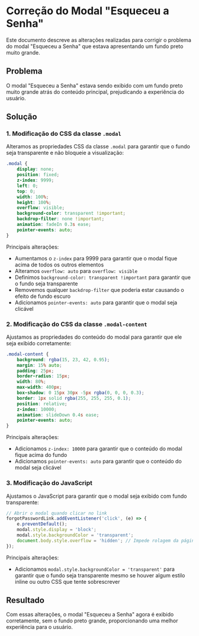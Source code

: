 # Correção do Modal "Esqueceu a Senha"

Este documento descreve as alterações realizadas para corrigir o problema do modal "Esqueceu a Senha" que estava apresentando um fundo preto muito grande.

## Problema

O modal "Esqueceu a Senha" estava sendo exibido com um fundo preto muito grande atrás do conteúdo principal, prejudicando a experiência do usuário.

## Solução

### 1. Modificação do CSS da classe `.modal`

Alteramos as propriedades CSS da classe `.modal` para garantir que o fundo seja transparente e não bloqueie a visualização:

```css
.modal {
    display: none;
    position: fixed;
    z-index: 9999;
    left: 0;
    top: 0;
    width: 100%;
    height: 100%;
    overflow: visible;
    background-color: transparent !important;
    backdrop-filter: none !important;
    animation: fadeIn 0.3s ease;
    pointer-events: auto;
}
```

Principais alterações:
- Aumentamos o `z-index` para 9999 para garantir que o modal fique acima de todos os outros elementos
- Alteramos `overflow: auto` para `overflow: visible`
- Definimos `background-color: transparent !important` para garantir que o fundo seja transparente
- Removemos qualquer `backdrop-filter` que poderia estar causando o efeito de fundo escuro
- Adicionamos `pointer-events: auto` para garantir que o modal seja clicável

### 2. Modificação do CSS da classe `.modal-content`

Ajustamos as propriedades do conteúdo do modal para garantir que ele seja exibido corretamente:

```css
.modal-content {
    background: rgba(15, 23, 42, 0.95);
    margin: 15% auto;
    padding: 25px;
    border-radius: 15px;
    width: 80%;
    max-width: 400px;
    box-shadow: 0 15px 30px -5px rgba(0, 0, 0, 0.3);
    border: 1px solid rgba(255, 255, 255, 0.1);
    position: relative;
    z-index: 10000;
    animation: slideDown 0.4s ease;
    pointer-events: auto;
}
```

Principais alterações:
- Adicionamos `z-index: 10000` para garantir que o conteúdo do modal fique acima do fundo
- Adicionamos `pointer-events: auto` para garantir que o conteúdo do modal seja clicável

### 3. Modificação do JavaScript

Ajustamos o JavaScript para garantir que o modal seja exibido com fundo transparente:

```javascript
// Abrir o modal quando clicar no link
forgotPasswordLink.addEventListener('click', (e) => {
    e.preventDefault();
    modal.style.display = 'block';
    modal.style.backgroundColor = 'transparent';
    document.body.style.overflow = 'hidden'; // Impede rolagem da página
});
```

Principais alterações:
- Adicionamos `modal.style.backgroundColor = 'transparent'` para garantir que o fundo seja transparente mesmo se houver algum estilo inline ou outro CSS que tente sobrescrever

## Resultado

Com essas alterações, o modal "Esqueceu a Senha" agora é exibido corretamente, sem o fundo preto grande, proporcionando uma melhor experiência para o usuário.